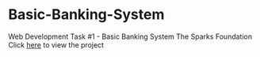 # Basic-Banking-System
Web Development Task #1 - Basic Banking System
The Sparks Foundation
Click [here](https://deep-sparks-bank.herokuapp.com/) to view the project
